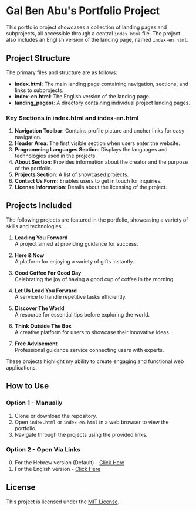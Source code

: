 # Gal Ben Abu's Portfolio Project

This portfolio project showcases a collection of landing pages and subprojects, all accessible through a central `index.html` file. The project also includes an English version of the landing page, named `index-en.html`.

## Project Structure

The primary files and structure are as follows:

-   **index.html**: The main landing page containing navigation, sections, and links to subprojects.
-   **index-en.html**: The English version of the landing page.
-   **landing_pages/**: A directory containing individual project landing pages.

### Key Sections in index.html and index-en.html

1. **Navigation Toolbar**: Contains profile picture and anchor links for easy navigation.
2. **Header Area**: The first visible section when users enter the website.
3. **Programming Languages Section**: Displays the languages and technologies used in the projects.
4. **About Section**: Provides information about the creator and the purpose of the portfolio.
5. **Projects Section**: A list of showcased projects.
6. **Contact Us Form**: Enables users to get in touch for inquiries.
7. **License Information**: Details about the licensing of the project.

## Projects Included

The following projects are featured in the portfolio, showcasing a variety of skills and technologies:

1. **Leading You Forward**  
   A project aimed at providing guidance for success.

2. **Here & Now**  
   A platform for enjoying a variety of gifts instantly.

3. **Good Coffee For Good Day**  
   Celebrating the joy of having a good cup of coffee in the morning.

4. **Let Us Lead You Forward**  
   A service to handle repetitive tasks efficiently.

5. **Discover The World**  
   A resource for essential tips before exploring the world.

6. **Think Outside The Box**  
   A creative platform for users to showcase their innovative ideas.

7. **Free Advisement**  
   Professional guidance service connecting users with experts.

These projects highlight my ability to create engaging and functional web applications.

## How to Use

### Option 1 - Manually

1. Clone or download the repository.
2. Open `index.html` or `index-en.html` in a web browser to view the portfolio.
3. Navigate through the projects using the provided links.

### Option 2 - Open Via Links

0. For the Hebrew version (Default) - [Click Here](https://gallucky.github.io/HackerU-Gal-Ben-Abu-s-Portfilio-Project/)
1. For the English version - [Click Here](https://gallucky.github.io/HackerU-Gal-Ben-Abu-s-Portfilio-Project/index-en.html)

## License

This project is licensed under the [MIT License](LICENSE).
